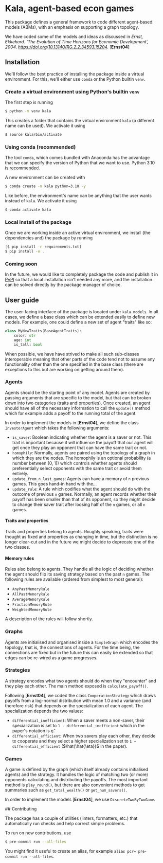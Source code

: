 # Kala, agent-based econ games


This package defines a general framework to code different agent-based models (ABMs), with an emphasis on supporting a graph topology.

We have coded some of the models and ideas as discussed in *Ernst, Ekkehard. ‘The Evolution of Time Horizons for Economic Development’, 2004. https://doi.org/10.13140/RG.2.2.34593.15204.* \[**Ernst04**\]



## Installation

We'll follow the best practice of installing the package inside a virtual environment. For this, we'll either use `conda` or the Python builtin `venv`.

### Create a virtual environment using Python's builtin `venv`

The first step is running

```bash
$ python -m venv kala
```

This creates a folder that contains the virtual environment `kala` (a different name can be used). We activate it using


```bash
$ source kala/bin/activate
```

### Using conda (recommended)

The tool `conda`, which comes bundled with Anaconda has the advantage that we can specify the version of Python that we want to use. Python 3.10 is recommended.

A new environment can be created with

```bash
$ conda create -n kala python=3.10 -y
```

Like before, the environment's name can be anything that the user wants instead of `kala`. We activate it using

```bash
$ conda activate kala
```

### Local install of the package

Once we are working inside an active virtual environment, we install (the dependencies and) the package by running

```bash
[$ pip install -r requirements.txt]
$ pip install -e .
```

### Coming soon

In the future, we would like to completely package the code and publish it in [PyPI](https://pypi.org/) so that a local installation isn't needed any more, and the installation can be solved directly by the package manager of choice.


## User guide

The user-facing interface of the package is located under `kala.models`. In all cases, we define a base class which can be extended easily to define new models. For example, one could define a new set of agent "traits" like so:

```python
class MyNewTraits(BaseAgentTraits):
    color: str
    age: int
    is_tall: bool
```

When possible, we have have strived to make all such sub-classes interoperable meaning that other parts of the code tend not to assume any functionality other than the one specified in the base class (there are exceptions to this but are working on getting around them).

### Agents

Agents should be the starting point of any model. Agents are created by passing arguments that are specific to the model, but that can be broken down into two categories (traits and properties). Once created, an agent should have all of the necessary information to call the `update()` method which for example adds a payoff to the running total of the agent.

In order to implement the models in \[**Ernst04**\], we define the class `InvestorAgent` which takes the following arguments:

- `is_saver`: Boolean indicating whether the agent is a saver or not. This trait is important because it will influence the payoff that our agent will get once they play an opponent that can have the same trait or not.
- `homophily`: Normally, agents are paired using the topology of a graph in which they are the nodes. The homophily is an optional probability (a number between [0, 1]) which controls whether agents should preferentially select opponents with the same trait or avoid them entirely.
- `update_from_n_last_games`: Agents can have a memory of `n` previous games. This goes hand-in hand with the...
- `update_rule`: A rule which codifies what the agent should do with the outcome of previous `n` games. Normally, an agent records whether their payoff has been smaller than that of its opponent, so they might decide to change their saver trait after loosing half of the `n` games, or all `n` games.


#### Traits and properties

Traits and properties belong to agents. Roughly speaking, traits were thought as fixed and properties as changing in time, but the distinction is no longer clear-cut and in the future we might decide to deprecate one of the two classes.

#### Memory rules

Rules also belong to agents. They handle all the logic of deciding whether the agent should flip its saving strategy based on the past `n` games. The following rules are available (ordered from simplest to most general):

- `AnyPastMemoryRule`
- `AllPastMemoryRule`
- `AverageMemoryRule`
- `FractionMemoryRule`
- `WeightedMemoryRule`

A description of the rules will follow shortly.

### Graphs

Agents are initialised and organised inside a `SimpleGraph` which encodes the topology, that is, the connections of agents. For the time being, the connections are fixed but in the future this can easily be extended so that edges can be re-wired as a game progresses.

### Strategies

A strategy encodes what two agents should do when they "encounter" and they play each other. The main method exposed is `calculate_payoff()`.

Following \[**Ernst04**\], we coded the class `CooperationStrategy` which draws payoffs from a log-normal distribution with mean 1.0 and a variance (and therefore risk) that depends on the specialization of each agent. The specialization depends the two values:

- `differential_inefficient`: When a saver meets a non-saver, their specialization is set to `1 - differential_inefficient` which in the paper's notation is $\hat{\eta}$.
- `differential_efficient`:  When two savers play each other, they decide to cooperate and they select a higher specialization set to `1 + differential_efficient` ($\hat{\hat{\eta}}$ in the paper).

### Games

A game is defined by the graph (which itself already contains initialised agents) and the strategy. It handles the logic of matching two (or more) opponents calculating and distributing the payoffs. The most important method is `play_round()`, but there are also convenient methods to get summaries such as `get_total_wealth()` or `get_num_savers()`.

In order to implement the models \[**Ernst04**\], we use `DiscreteTwoByTwoGame`.


## Contributing

The package has a couple of utilities (linters, formatters, etc.) that automatically run checks and help correct simple problems.

To run on new contributions, use

```bash
$ pre-commit run --all-files
```

You might find it useful to create an alias, for example `alias pcr='pre-commit run --all-files`.
